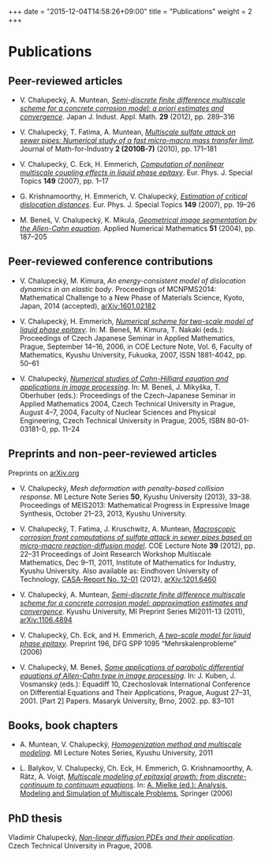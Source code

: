+++
date = "2015-12-04T14:58:26+09:00"
title = "Publications"
weight = 2
+++

# Publications


## Peer-reviewed articles

* V. Chalupecký, A. Muntean, [_Semi-discrete finite difference multiscale
  scheme for a concrete corrosion model: a priori estimates and
  convergence_](http://dx.doi.org/10.1007/s13160-012-0060-6). Japan J. Indust.
  Appl. Math.&nbsp;**29** (2012), pp. 289–316

* V. Chalupecký, T. Fatima, A. Muntean, [_Multiscale sulfate attack on sewer
  pipes: Numerical study of a fast micro-macro mass transfer
  limit_](http://gcoe-mi.jp/english/publish_list/pub_inner/id:4/cid:14).
  Journal of Math-for-Industry&nbsp;**2&nbsp;(2010B-7)** (2010), pp. 171–181

* V. Chalupecký, C. Eck, H. Emmerich, [_Computation of nonlinear multiscale
  coupling effects in liquid phase
  epitaxy_](http://dx.doi.org/10.1140/epjst/e2007-00240-6). Eur. Phys. J.
  Special Topics&nbsp;**149** (2007), pp. 1–17

* G. Krishnamoorthy, H. Emmerich, V. Chalupecký, [_Estimation of critical
  dislocation distances_](http://dx.doi.org/10.1140/epjst/e2007-00241-5). Eur.
  Phys. J. Special Topics&nbsp;**149** (2007), pp. 19–26

* M. Beneš, V. Chalupecký, K. Mikula, [_Geometrical image segmentation by the
  Allen-Cahn equation_](http://dx.doi.org/10.1016/j.apnum.2004.05.001). Applied
  Numerical Mathematics&nbsp;**51** (2004), pp. 187–205

## Peer-reviewed conference contributions

* V. Chalupecký, M. Kimura, _An energy-consistent model of dislocation dynamics
  in an elastic body_. Proceedings of MCNPMS2014: Mathematical Challenge to a
  New Phase of Materials Science, Kyoto, Japan, 2014 (accepted),
  [arXiv:1601.02182](http://arxiv.org/abs/1601.02182)

* V. Chalupecký, H. Emmerich, [_Numerical scheme for two-scale model of liquid
  phase epitaxy_](http://geraldine.fjfi.cvut.cz/cjs2006/proc.html). In: M.
  Beneš, M. Kimura, T. Nakaki (eds.): Proceedings of Czech Japanese Seminar in
  Applied Mathematics, Prague, September 14–16, 2006, in COE Lecture Note, Vol.
  6, Faculty of Mathematics, Kyushu University, Fukuoka, 2007, ISSN 1881-4042,
  pp. 50–61 

* V. Chalupecký, [_Numerical studies of Cahn-Hilliard equation and applications
  in image processing_](http://geraldine.fjfi.cvut.cz/cjs2004/proceedings.php).
  In: M. Beneš, J. Mikyška, T. Oberhuber (eds.): Proceedings of the
  Czech-Japanese Seminar in Applied Mathematics 2004, Czech Technical
  University in Prague, August 4–7, 2004, Faculty of Nuclear Sciences and
  Physical Engineering, Czech Technical University in Prague, 2005, ISBN
  80-01-03181-0, pp. 11–24

## Preprints and non-peer-reviewed articles

Preprints on [arXiv.org](http://arxiv.org/a/chalupecky_v_1)

* V. Chalupecký, _Mesh deformation with penalty-based collision response_. MI
  Lecture Note Series&nbsp;**50**, Kyushu University (2013), 33–38. Proceedings
  of MEIS2013: Mathematical Progress in Expressive Image Synthesis, October
  21–23, 2013, Kyushu University.

* V. Chalupecký, T. Fatima, J. Kruschwitz, A. Muntean, [_Macroscopic corrosion
  front computations of sulfate attack in sewer pipes based on micro-macro
  reaction-diffusion
  model_](http://gcoe-mi.jp/english/publish_list/pub_inner/id:2/cid:18). COE
  Lecture Note&nbsp;**39** (2012), pp. 22–31 Proceedings of Joint Research Workshop
  Multiscale Mathematics, Dec 9–11, 2011, Institute of Mathematics for
  Industry, Kyushu University. Also available as: Eindhoven University of
  Technology, [CASA-Report No.
  12-01](http://www.win.tue.nl/analysis/reports/rana12-01.pdf) (2012),
  [arXiv:1201.6460](http://arxiv.org/abs/1201.6460)

* V. Chalupecký, A. Muntean, [_Semi-discrete finite difference multiscale
  scheme for a concrete corrosion model: approximation estimates and
  convergence_](http://gcoe-mi.jp/english/publish_list/pub_inner/id:3/cid:16).
  Kyushu University, MI Preprint Series&nbsp;MI2011-13 (2011),
  [arXiv:1106.4894](http://arxiv.org/abs/1106.4894)

* V. Chalupecký, Ch. Eck, and H. Emmerich, [_A two-scale model for liquid phase
  epitaxy_](http://www.mps.uni-bayreuth.de/en/publications/2006/Two_Scale_Model_for_Liquid-Phase_Epitaxy/index.html).
  Preprint&nbsp;196, DFG SPP 1095 “Mehrskalenprobleme” (2006)

* V. Chalupecký, M. Beneš, [_Some applications of parabolic differential
  equations of Allen-Cahn type in image
  processing_](http://dml.cz/dmlcz/700339).  In: J. Kuben, J. Vosmanský (eds.):
  Equadiff 10, Czechoslovak International Conference on Differential Equations
  and Their Applications, Prague, August 27–31, 2001. [Part 2] Papers. Masaryk
  University, Brno, 2002. pp. 83–101

## Books, book chapters

* A. Muntean, V. Chalupecký, [_Homogenization method and multiscale
  modeling_](http://gcoe-mi.jp/english/publish_list/pub_inner/id:2/cid:15).  MI
  Lecture Notes Series, Kyushu University, 2011

* L. Balykov, V. Chalupecký, Ch. Eck, H. Emmerich, G. Krishnamoorthy, A. Rätz,
  A. Voigt, [_Multiscale modeling of epitaxial growth: from discrete-continuum
  to continuum equations_](http://dx.doi.org/10.1007/3-540-35657-6_3). In: [A.
  Mielke (ed.): Analysis, Modeling and Simulation of Multiscale
  Problems](http://rd.springer.com/book/10.1007%2F3-540-35657-6), Springer
  (2006)

## PhD thesis

Vladimír Chalupecký, [_Non-linear diffusion PDEs and their
application_](http://mmg.fjfi.cvut.cz/~chalupecky/pdf/Chalupecky-phd-thesis.pdf).
Czech Technical University in Prague, 2008.
